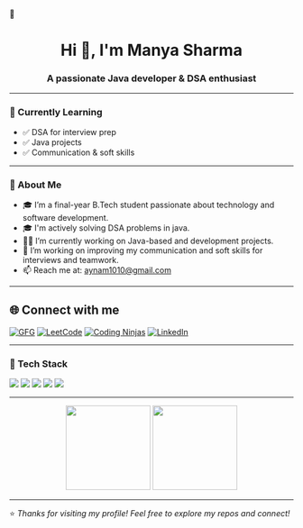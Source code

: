 👋<h1 align="center">Hi 👋, I'm Manya Sharma</h1>
<h3 align="center">A passionate Java developer & DSA enthusiast</h3>

---

### 🧠 Currently Learning

- ✅ DSA for interview prep
- ✅ Java projects
- ✅ Communication & soft skills

---

### 💫 About Me

- 🎓 I’m a final-year B.Tech student passionate about technology and software development.
- 🎓 I'm actively solving DSA problems in java. 
- 👨‍💻 I’m currently working on Java-based and development projects.
- 📢 I’m working on improving my communication and soft skills for interviews and teamwork.
- 📫 Reach me at: aynam1010@gmail.com

---

## 🌐 Connect with me

[![GFG](https://img.shields.io/badge/GeeksforGeeks-2F8D46?style=for-the-badge&logo=GeeksforGeeks&logoColor=white)](https://auth.geeksforgeeks.org/user/https://www.geeksforgeeks.org/user/aynamn8qt//)
[![LeetCode](https://img.shields.io/badge/LeetCode-FFA116?style=for-the-badge&logo=LeetCode&logoColor=black)](https://leetcode.com/https://leetcode.com/u/manyasharma10//)
[![Coding Ninjas](https://img.shields.io/badge/Coding%20Ninjas-orange?style=for-the-badge)](https://www.codingninjas.com/codestudio/profile/https://www.naukri.com/code360/profile/10311a7d-eba1-46b8-8f95-c63933c40376)
[![LinkedIn](https://img.shields.io/badge/LinkedIn-blue?style=for-the-badge&logo=linkedin)](https://www.linkedin.com/in/https://www.linkedin.com/in/manya-sharma-9502552a5//)

---
### 🔧 Tech Stack

<p>
  <img src="https://img.shields.io/badge/Java-007396?style=for-the-badge&logo=java&logoColor=white"/>
  <img src="https://img.shields.io/badge/HTML-E34F26?style=for-the-badge&logo=html5&logoColor=white"/>
  <img src="https://img.shields.io/badge/CSS-1572B6?style=for-the-badge&logo=css3&logoColor=white"/>
  <img src="https://img.shields.io/badge/JavaScript-F7DF1E?style=for-the-badge&logo=javascript&logoColor=black"/>
  <img src="https://img.shields.io/badge/Git-F05032?style=for-the-badge&logo=git&logoColor=white"/>
</p>

---

<p align="center">
  <img src="https://github-readme-stats.vercel.app/api?username=manya10-sharma&show_icons=true&theme=github_dark" height="150"/>
  <img src="https://github-readme-streak-stats.herokuapp.com?user=manya10-sharma&theme=dark&hide_border=false" height="150"/>
</p>

---

⭐️ *Thanks for visiting my profile! Feel free to explore my repos and connect!*
